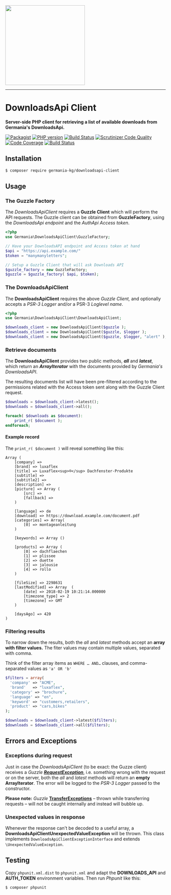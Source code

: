 <img src="https://static.germania-kg.com/logos/ga-logo-2016-web.svgz" width="250px">

------



# DownloadsApi Client

**Server-side PHP client for retrieving a list of available downloads from Germania's DownloadsApi.**

[![Packagist](https://img.shields.io/packagist/v/germania-kg/downloadsapi-client.svg?style=flat)](https://packagist.org/packages/germania-kg/downloadsapi-client)
[![PHP version](https://img.shields.io/packagist/php-v/germania-kg/downloadsapi-client.svg)](https://packagist.org/packages/germania-kg/downloadsapi-client)
[![Build Status](https://img.shields.io/travis/GermaniaKG/DownloadsApi-Client.svg?label=Travis%20CI)](https://travis-ci.org/GermaniaKG/DownloadsApi-Client)
[![Scrutinizer Code Quality](https://scrutinizer-ci.com/g/GermaniaKG/DownloadsApi-Client/badges/quality-score.png?b=master)](https://scrutinizer-ci.com/g/GermaniaKG/DownloadsApi-Client/?branch=master)
[![Code Coverage](https://scrutinizer-ci.com/g/GermaniaKG/DownloadsApi-Client/badges/coverage.png?b=master)](https://scrutinizer-ci.com/g/GermaniaKG/DownloadsApi-Client/?branch=master)
[![Build Status](https://scrutinizer-ci.com/g/GermaniaKG/DownloadsApi-Client/badges/build.png?b=master)](https://scrutinizer-ci.com/g/GermaniaKG/DownloadsApi-Client/build-status/master)


## Installation

```bash
$ composer require germania-kg/downloadsapi-client
```



## Usage

### The Guzzle Factory

The *DownloadsApiClient* requires a **Guzzle Client** which will perform the API requests. The Guzzle client can be obtained from **GuzzleFactory**, using the *DownloadsApi* *endpoint* and the *AuthApi Access token*.

```php
<?php
use Germania\DownloadsApiClient\GuzzleFactory;

// Have your DownloadsAPI endpoint and Access token at hand
$api = "https://api.example.com/"
$token = "manymanyletters"; 

// Setup a Guzzle Client that will ask Downloads API
$guzzle_factory = new GuzzleFactory;
$guzzle = $guzzle_factory( $api, $token);
```



### The DownloadsApiClient

The **DownloadsApiClient** requires the above *Guzzle Client,* and optionally accepts a *PSR-3 Logger* and/or a PSR-3 *Loglevel name*.

```php
<?php
use Germania\DownloadsApiClient\DownloadsApiClient;

$downloads_client = new DownloadsApiClient($guzzle );
$downloads_client = new DownloadsApiClient($guzzle, $logger );
$downloads_client = new DownloadsApiClient($guzzle, $logger, "alert" );
```



### Retrieve documents

The **DownloadsApiClient** provides two public methods, ***all*** and ***latest***, which return an ***ArrayIterator*** with the documents provided by *Germania's DownloadsAPI*. 

The resulting documents list will have been pre-filtered according to the permissions related with the Access token sent along with the Guzzle Client request.

```php
$downloads = $downloads_client->latest();
$downloads = $downloads_client->all();

foreach( $downloads as $document):
	print_r( $document );
endforeach;
```

#### Example record

The `print_r( $document )` will reveal something like this:

```text
Array (
    [company] =>
    [brand] => luxaflex
    [title] => Luxaflex<sup>®</sup> Dachfenster-Produkte
    [subtitle] =>
    [subtitle2] =>
    [description] =>
    [picture] => Array (
        [src] =>
        [fallback] =>
    )

    [language] => de
    [download] => https://download.example.com/document.pdf
    [categories] => Array(
        [0] => montageanleitung
    )

    [keywords] => Array ()

    [products] => Array (
        [0] => dachflaechen
        [1] => plissee
        [2] => duette
        [3] => jalousie
        [4] => rollo
    )

    [fileSize] => 2298631
    [lastModified] => Array  (
        [date] => 2018-02-19 10:21:14.000000
        [timezone_type] => 2
        [timezone] => GMT
    )

    [daysAgo] => 420
)
```



### Filtering results

To narrow down the results, both the *all* and *latest* methods accept an **array with filter values.** The fiter values may contain multiple values, separated with comma. 

Think of the filter array items as `WHERE … AND…` clauses, and comma-separated values as `'a' OR 'b'`

```php
$filters = array(
  'company' => "ACME",
  'brand'   => "luxaflex",
  'category' => "brochure",
  'language' => "en",
  'keyword' => "customers,retailers",
  'product' => "cars,bikes"
);

$downloads = $downloads_client->latest($filters);
$downloads = $downloads_client->all($filters);
```



## Errors and Exceptions

### Exceptions during request

Just in case the *DownloadsApiClient* (to be exact: the Guzze client) receives a *Guzzle* *[**RequestException**](http://docs.guzzlephp.org/en/stable/quickstart.html#exceptions)*, i.e. something wrong with the request or on the server, both the *all* and *latest* methods will return an **empty ArrayIterator**.  The error will be logged to the *PSR-3 Logger* passed to the constructor.

**Please note:**
*Guzzle* [**TransferExceptions**](http://docs.guzzlephp.org/en/stable/quickstart.html#exceptions) – thrown while transferring requests – will not be caught internally and instead will bubble up.

### Unexpected values in response

Whenever the response can't be decoded to a useful array, a  **DownloadsApiClientUnexpectedValueException** will be thrown. This class implements `DownloadsApiClientExceptionInterface` and extends `\UnexpectedValueException`. 



## Testing

Copy `phpunit.xml.dist` to `phpunit.xml` and adapt the **DOWNLOADS_API** and **AUTH_TOKEN** environment variables. Then run *Phpunit* like this:

```bash
$ composer phpunit
```

